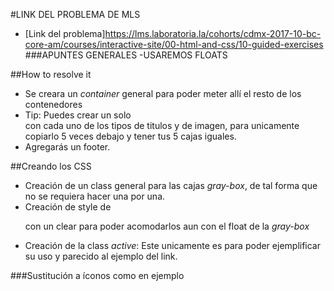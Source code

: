 #LINK DEL PROBLEMA DE MLS
* [Link del problema]https://lms.laboratoria.la/cohorts/cdmx-2017-10-bc-core-am/courses/interactive-site/00-html-and-css/10-guided-exercises
###APUNTES GENERALES
    -USAREMOS FLOATS

##How to resolve it
* Se creara un *container* general para poder meter allí el resto de los contenedores
* Tip: Puedes crear un solo <section> con cada uno de los tipos de titulos y <src> de imagen, para unicamente copiarlo 5 veces debajo y tener tus 5 cajas iguales.
* Agregarás un footer.

##Creando los CSS
* Creación de un class general para las cajas *gray-box*, de tal forma que no se requiera hacer una por una.
* Creación de style de <p> con un clear para poder acomodarlos aun con el float de la *gray-box*
* Creación de la class *active*: Este unicamente es para poder ejemplificar su uso y parecido al ejemplo del link.

###Sustitución a íconos como en ejemplo
